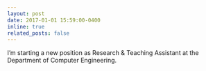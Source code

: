 ```yaml
---
layout: post
date: 2017-01-01 15:59:00-0400
inline: true
related_posts: false
---
```


I’m starting a new position as Research & Teaching Assistant at the Department of Computer Engineering.
